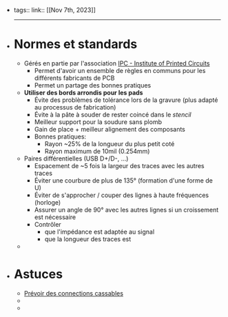 - tags::
  link::
  [[Nov 7th, 2023]]
  ***
- # Normes et standards
	- Gérés en partie par l'association [IPC - Institute of Printed Circuits](https://www.ipc.org/)
		- Permet d'avoir un ensemble de règles en communs pour les différents fabricants de PCB
		- Permet un partage des bonnes pratiques
	- **Utiliser des bords arrondis pour les pads**
		- Évite des problèmes de tolérance lors de la gravure (plus adapté au processus de fabrication)
		- Évite à la pâte à souder de rester coincé dans le *stencil*
		- Meilleur support pour la soudure sans plomb
		- Gain de place + meilleur alignement des composants
		- Bonnes pratiques:
			- Rayon ~25% de la longueur du plus petit coté
			- Rayon maximum de 10mil (0.254mm)
	- Paires différentielles (USB D+/D-, ...)
		- Espacement de ~5 fois la largeur des traces avec les autres traces
		- Éviter une courbure de plus de 135° (formation d'une forme de U)
		- Éviter de s'approcher / couper des lignes à haute fréquences (horloge)
		- Assurer un angle de 90° avec les autres lignes si un croissement est nécessaire
		- Contrôler
			- que l'impédance est adaptée au signal
			- que la longueur des traces est
	-
- # Astuces
	- [Prévoir des connections cassables](https://wiki.ai03.com/books/pcb-design/page/breakaway-tabs)
	-
	-